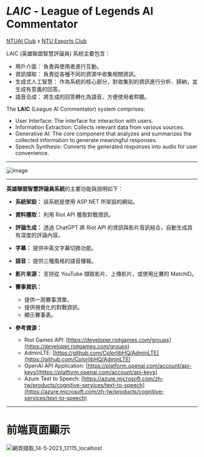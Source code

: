 # *LAIC* - League of Legends AI Commentator
[NTUAI Club](https://ntuai.club) x [NTU Esports Club](https://www.facebook.com/ntuesports)


LAIC (英雄聯盟智慧評論員) 系統主要包含：

- 用戶介面： 負責與使用者進行互動。
- 資訊擷取： 負責從各種不同的資源中收集相關資訊。
- 生成式人工智慧： 作為系統的核心部分，對收集到的資訊進行分析、歸納，並生成有意義的回答。
- 語音合成： 將生成的回答轉化為語音，方便使用者聆聽。

The **LAIC** (League AI Commentator) system comprises:

- User Interface: The interface for interaction with users.
- Information Extraction: Collects relevant data from various sources.
- Generative AI: The core component that analyzes and summarizes the collected information to generate meaningful responses.
- Speech Synthesis: Converts the generated responses into audio for user convenience.
_ _ _
![image](https://github.com/NTUAI/LAIC/assets/41275553/5a122a67-7bb7-44a6-beb4-a13c569427ea)

_ _ _

**英雄聯盟智慧評論員系統**的主要功能與說明如下：

- **系統架設：** 該系統是使用 ASP.NET 所架設的網站。

- **資料獲取：** 利用 Riot API 獲取對戰資訊。

- **評論生成：** 透過 ChatGPT 將 Riot API 的資訊與影片音訊結合，自動生成具有深度的評論內容。

- **字幕：** 提供中英文字幕切換功能。

- **語音：** 提供三種風格的語音播報。

- **影片來源：** 支持從 YouTube 擷取影片、上傳影片，或使用比賽的 MatchID。

- **賽事資訊：**
  - 提供一周賽事清單。
  - 提供視覺化的對戰資訊。
  - 顯示賽事表。

- **參考資源：**
  - Riot Games API: [https://developer.riotgames.com/groups](https://developer.riotgames.com/groups)
  - AdminLTE: [https://github.com/ColorlibHQ/AdminLTE](https://github.com/ColorlibHQ/AdminLTE)
  - OpenAI API Application: [https://platform.openai.com/account/api-keys](https://platform.openai.com/account/api-keys)
  - Azure Text to Speech: [https://azure.microsoft.com/zh-tw/products/cognitive-services/text-to-speech](https://azure.microsoft.com/zh-tw/products/cognitive-services/text-to-speech)
_ _ _
# 前端頁面顯示

![網頁擷取_14-5-2023_12115_localhost](https://github.com/NTUAI/LAIC/assets/96654161/6929a493-f7e4-4b32-ac2b-69c01a1e344d)

